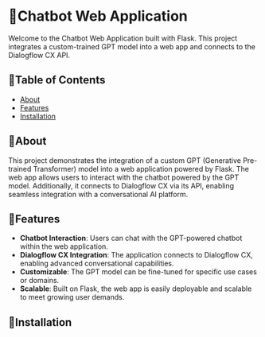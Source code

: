  # :robot:Chatbot Web Application

Welcome to the Chatbot Web Application built with Flask. This project integrates a custom-trained GPT model into a web app and connects to the Dialogflow CX API.

## :ghost:Table of Contents

- [About](#about)
- [Features](#features)
- [Installation](#installation)

## :jack_o_lantern:About

This project demonstrates the integration of a custom GPT (Generative Pre-trained Transformer) model into a web application powered by Flask. The web app allows users to interact with the chatbot powered by the GPT model. Additionally, it connects to Dialogflow CX via its API, enabling seamless integration with a conversational AI platform.

## :space_invader:Features

- **Chatbot Interaction**: Users can chat with the GPT-powered chatbot within the web application.
- **Dialogflow CX Integration**: The application connects to Dialogflow CX, enabling advanced conversational capabilities.
- **Customizable**: The GPT model can be fine-tuned for specific use cases or domains.
- **Scalable**: Built on Flask, the web app is easily deployable and scalable to meet growing user demands.

## :penguin:Installation


